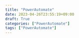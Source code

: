 ```yaml
---
title: "PowerAutomate"
date: 2023-04-26T23:55:19+09:00
draft: True
categories: ["PowerAutomate"]
tags: ["PowerAutomate"]
---
```


